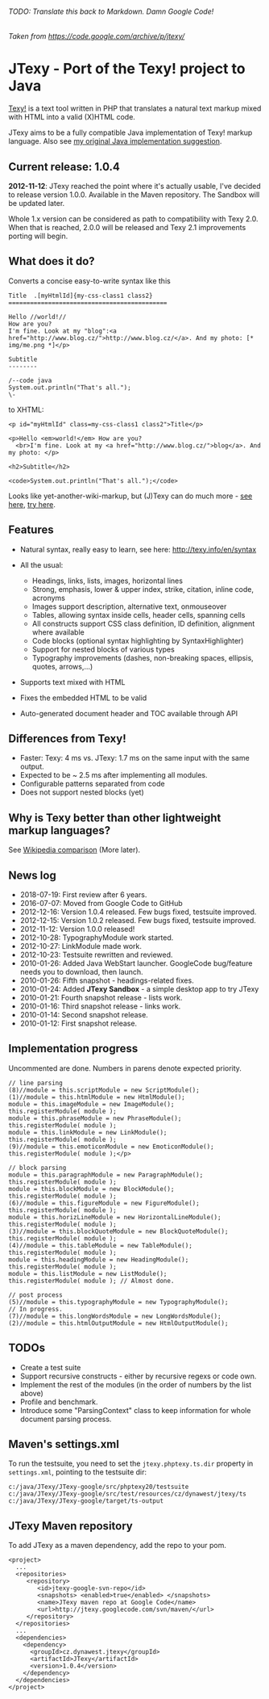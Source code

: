 ###### TODO: Translate this back to Markdown. Damn Google Code!

*Taken from https://code.google.com/archive/p/jtexy/*


# JTexy - Port of the Texy! project to Java

[Texy!](http://texy.info/en/) is a text tool written in PHP that translates a natural text markup mixed with HTML into a valid (X)HTML code.

JTexy aims to be a fully compatible Java implementation of Texy! markup language.
Also see [my original Java implementation suggestion](http://ondra.zizka.cz/stranky/programovani/java/texy_java_implementation.texy).

## Current release: 1.0.4

**2012-11-12**: JTexy reached the point where it's actually usable, I've decided to release version 1.0.0.
Available in the Maven repository. The Sandbox will be updated later.

Whole 1.x version can be considered as path to compatibility with Texy 2.0.
When that is reached, 2.0.0 will be released and Texy 2.1 improvements porting will begin.

## What does it do?

Converts a concise easy-to-write syntax like this

    Title  .[myHtmlId]{my-css-class1 class2}
    ============================================

    Hello //world!//
    How are you?
    I'm fine. Look at my "blog":<a href="http://www.blog.cz/">http://www.blog.cz/</a>. And my photo: [* img/me.png *]</p>

    Subtitle
    --------

    /--code java
    System.out.println("That's all.");
    \-


to XHTML:

    <p id="myHtmlId" class=my-css-class1 class2">Title</p>

    <p>Hello <em>world!</em> How are you?
      <br>I'm fine. Look at my <a href="http://www.blog.cz/">blog</a>. And my photo: </p>

    <h2>Subtitle</h2>

    <code>System.out.println("That's all.");</code>


Looks like yet-another-wiki-markup, but (J)Texy can do much more - [see here](http://texy.info/en/), [try here](http://texy.info/cs/try/).


## Features


 * Natural syntax, really easy to learn, see here: <a href="http://texy.info/en/syntax">http://texy.info/en/syntax</a>
 * All the usual:
   * Headings, links, lists, images, horizontal lines
   * Strong, emphasis, lower & upper index, strike, citation, inline code, acronyms
   * Images support description, alternative text, onmouseover
   * Tables, allowing syntax inside cells, header cells, spanning cells
   * All constructs support CSS class definition, ID definition, alignment where available
   * Code blocks (optional syntax highlighting by SyntaxHighlighter)
   * Support for nested blocks of various types
   * Typography improvements (dashes, non-breaking spaces, ellipsis, quotes, arrows,...)
 * Supports text mixed with HTML

 * Fixes the embedded HTML to be valid
 * Auto-generated document header and TOC available through API


## Differences from Texy!


 * Faster: Texy: 4 ms vs. JTexy: 1.7 ms on the same input with the same output.
 * Expected to be ~ 2.5 ms after implementing all modules.
 * Configurable patterns separated from code
 * Does not support nested blocks (yet)


## Why is Texy better than other lightweight markup languages?

See [Wikipedia comparison](http://en.wikipedia.org/wiki/Lightweight_markup_language)
(More later).

## News log

 * 2018-07-19: First review after 6 years.
 * 2016-07-07: Moved from Google Code to GitHub
 * 2012-12-16: Version 1.0.4 released. Few bugs fixed, testsuite improved.
 * 2012-12-15: Version 1.0.2 released. Few bugs fixed, testsuite improved.
 * 2012-11-12: Version 1.0.0 released!
 * 2012-10-28: TypographyModule work started.
 * 2012-10-27: LinkModule made work.
 * 2012-10-23: Testsuite rewritten and reviewed.
 * 2010-01-26: Added Java WebStart launcher. GoogleCode bug/feature needs you to download, then launch.
 * 2010-01-26: Fifth snapshot - headings-related fixes.
 * 2010-01-24: Added **JTexy Sandbox** - a simple desktop app to try JTexy
 * 2010-01-21: Fourth snapshot release - lists work.
 * 2010-01-16: Third snapshot release - links work.
 * 2010-01-14: Second snapshot release.
 * 2010-01-12: First snapshot release.

<!-- Gadget: http://www.ohloh.net/p/323685/widgets/project_basic_stats.xml -->

## Implementation progress

Uncommented are done.
Numbers in parens denote expected priority.


    // line parsing
    (8)//module = this.scriptModule = new ScriptModule();
    (1)//module = this.htmlModule = new HtmlModule();
    module = this.imageModule = new ImageModule();      this.registerModule( module );
    module = this.phraseModule = new PhraseModule();    this.registerModule( module );
    module = this.linkModule = new LinkModule();        this.registerModule( module );
    (9)//module = this.emoticonModule = new EmoticonModule();  this.registerModule( module );</p>

    // block parsing
    module = this.paragraphModule = new ParagraphModule();      this.registerModule( module );
    module = this.blockModule = new BlockModule();              this.registerModule( module );
    (6)//module = this.figureModule = new FigureModule();            this.registerModule( module );
    module = this.horizLineModule = new HorizontalLineModule(); this.registerModule( module );
    (3)//module = this.blockQuoteModule = new BlockQuoteModule();    this.registerModule( module );
    (4)//module = this.tableModule = new TableModule();              this.registerModule( module );
    module = this.headingModule = new HeadingModule();          this.registerModule( module );
    module = this.listModule = new ListModule();                this.registerModule( module ); // Almost done.

    // post process
    (5)//module = this.typographyModule = new TypographyModule();              // In progress.
    (7)//module = this.longWordsModule = new LongWordsModule();
    (2)//module = this.htmlOutputModule = new HtmlOutputModule();


## TODOs

 * Create a test suite
 * Support recursive constructs - either by recursive regexs or code own.
 * Implement the rest of the modules (in the order of numbers by the list above)
 * Profile and benchmark.
 * Introduce some "ParsingContext" class to keep information for whole document parsing process.

Maven's settings.xml
--------------------

To run the testsuite, you need to set the `jtexy.phptexy.ts.dir` property in `settings.xml`, pointing to the testsuite dir:

    c:/java/JTexy/JTexy-google/src/phptexy20/testsuite
    c:/java/JTexy/JTexy-google/src/test/resources/cz/dynawest/jtexy/ts
    c:/java/JTexy/JTexy-google/target/ts-output

JTexy Maven repository
----------------------

To add JTexy as a maven dependency, add the repo to your pom.

    <project>
      ...
      <repositories>
         <repository>
            <id>jtexy-google-svn-repo</id>
            <snapshots> <enabled>true</enabled> </snapshots>
            <name>JTexy maven repo at Google Code</name>
            <url>http://jtexy.googlecode.com/svn/maven/</url>
         </repository>
      </repositories>
      ...
      <dependencies>
        <dependency>
          <groupId>cz.dynawest.jtexy</groupId>
          <artifactId>JTexy</artifactId>
          <version>1.0.4</version>
        </dependency>
      </dependencies>
    </project>

<script type='text/javascript' src='https://www.openhub.net/p/jtexy/widgets/project_factoids_stats?format=js'></script>

<a href="http://navrcholu.cz/Statistika/129225/"><img src="http://c1.navrcholu.cz/hit?site=129225;t=lb14;ref=;jss=0;foo.gif" alt="" title=""></a>
